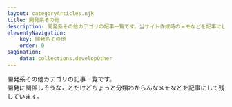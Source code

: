 ```yaml
---
layout: categoryArticles.njk
title: 開発系その他
description: 開発系その他カテゴリの記事一覧です。当サイト作成時のメモなどを記事にして残しています。
eleventyNavigation:
    key: 開発系その他
    order: 0
pagination:
    data: collections.developOther
---
```


開発系その他カテゴリの記事一覧です。  
開発に関係しそうなことだけどちょっと分類わからんなメモなどを記事にして残しています。
